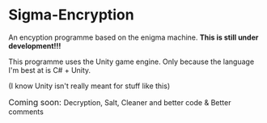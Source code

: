 # Sigma-Encryption
An encyption programme based on the enigma machine.
<b> This is still under development!!! </b>


This programme uses the Unity game engine. Only because the language I'm best at is C# + Unity.

(I know Unity isn't really meant for stuff like this)



<font size="3"> Coming soon: </font>
Decryption, Salt, Cleaner and better code & Better comments


